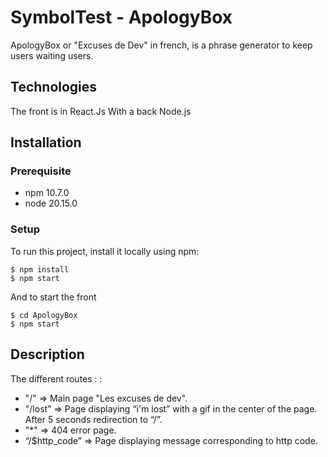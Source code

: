 # SymbolTest - ApologyBox

ApologyBox or "Excuses de Dev" in french, is a phrase generator to keep users waiting users.

## Technologies
The front is in React.Js
With a back Node.js

## Installation
### Prerequisite
* npm 10.7.0
* node 20.15.0

### Setup
To run this project, install it locally using npm:
```
$ npm install
$ npm start
```

And to start the front
```
$ cd ApologyBox
$ npm start
```

## Description

The different routes : :
* "/" => Main page "Les excuses de dev".
* "/lost" => Page displaying “i'm lost” with a gif in the center of the page. After 5 seconds
redirection to “/”.
* "*" => 404 error page.
* “/$http_code” => Page displaying message corresponding to http code.
